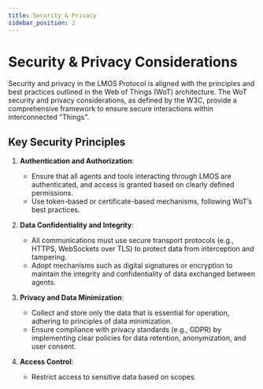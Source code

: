 ```yaml
---
title: Security & Privacy
sidebar_position: 2
---
```


# Security & Privacy Considerations

Security and privacy in the LMOS Protocol is aligned with the principles and best practices outlined in the Web of Things (WoT) architecture. The WoT security and privacy considerations, as defined by the W3C, provide a comprehensive framework to ensure secure interactions within interconnected "Things".

## Key Security Principles

1. **Authentication and Authorization**:  
      - Ensure that all agents and tools interacting through LMOS are authenticated, and access is granted based on clearly defined permissions.
      - Use token-based or certificate-based mechanisms, following WoT’s best practices.

2. **Data Confidentiality and Integrity**:  
      - All communications must use secure transport protocols (e.g., HTTPS, WebSockets over TLS) to protect data from interception and tampering.
      - Adopt mechanisms such as digital signatures or encryption to maintain the integrity and confidentiality of data exchanged between agents.

3. **Privacy and Data Minimization**:  
      - Collect and store only the data that is essential for operation, adhering to principles of data minimization.
      - Ensure compliance with privacy standards (e.g., GDPR) by implementing clear policies for data retention, anonymization, and user consent.

4.  **Access Control**: 
      - Restrict access to sensitive data based on scopes.